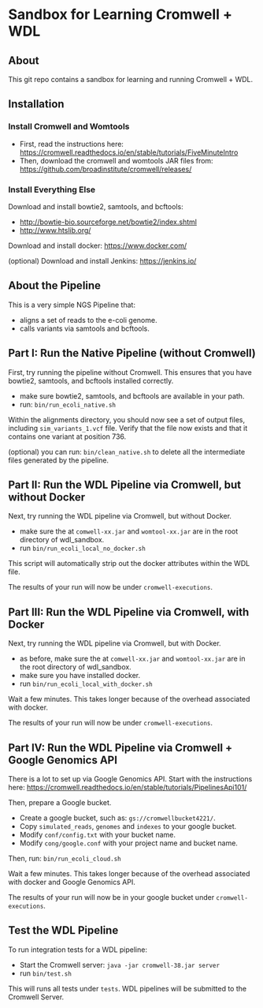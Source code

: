 # Sandbox for Learning Cromwell + WDL

## About

This git repo contains a sandbox for learning and running Cromwell + WDL.

## Installation

### Install Cromwell and Womtools

* First, read the instructions here:  https://cromwell.readthedocs.io/en/stable/tutorials/FiveMinuteIntro
* Then, download the cromwell and womtools JAR files from:  https://github.com/broadinstitute/cromwell/releases/

### Install Everything Else

Download and install bowtie2, samtools, and bcftools:

* http://bowtie-bio.sourceforge.net/bowtie2/index.shtml
* http://www.htslib.org/

Download and install docker:  https://www.docker.com/

(optional) Download and install Jenkins:  https://jenkins.io/

## About the Pipeline

This is a very simple NGS Pipeline that:

* aligns a set of reads to the e-coli genome.
* calls variants via samtools and bcftools.

## Part I:  Run the Native Pipeline (without Cromwell)

First, try running the pipeline without Cromwell.  This ensures that you have bowtie2, samtools, and bcftools installed correctly.

* make sure bowtie2, samtools, and bcftools are available in your path.
* run:  `bin/run_ecoli_native.sh`

Within the alignments directory, you should now see a set of output files, including `sim_variants_1.vcf` file.  Verify that the file now exists and that it contains one variant at position 736.

(optional) you can run:  `bin/clean_native.sh` to delete all the intermediate files generated by the pipeline.

## Part II:  Run the WDL Pipeline via Cromwell, but without Docker

Next, try running the WDL pipeline via Cromwell, but without Docker.

* make sure the at `comwell-xx.jar` and `womtool-xx.jar` are in the root directory of wdl_sandbox.
* run `bin/run_ecoli_local_no_docker.sh`

This script will automatically strip out the docker attributes within the WDL file.

The results of your run will now be under `cromwell-executions`.

## Part III:  Run the WDL Pipeline via Cromwell, with Docker

Next, try running the WDL pipeline via Cromwell, but with Docker.

* as before, make sure the at `comwell-xx.jar` and `womtool-xx.jar` are in the root directory of wdl_sandbox.
* make sure you have installed docker.
* run `bin/run_ecoli_local_with_docker.sh`

Wait a few minutes.  This takes longer because of the overhead associated with docker.

The results of your run will now be under `cromwell-executions`.

## Part IV:  Run the WDL Pipeline via Cromwell + Google Genomics API

There is a lot to set up via Google Genomics API.  Start with the instructions here:  https://cromwell.readthedocs.io/en/stable/tutorials/PipelinesApi101/

Then, prepare a Google bucket.

* Create a google bucket, such as:  `gs://cromwellbucket4221/`.
* Copy `simulated_reads`, `genomes` and `indexes` to your google bucket.
* Modify `conf/config.txt` with your bucket name.
* Modify `cong/google.conf` with your project name and bucket name.

Then, run:  `bin/run_ecoli_cloud.sh`

Wait a few minutes.  This takes longer because of the overhead associated with docker and Google Genomics API.

The results of your run will now be in your google bucket under `cromwell-executions`.

## Test the WDL Pipeline

To run integration tests for a WDL pipeline:

* Start the Cromwell server:  `java -jar cromwell-38.jar server`
* run `bin/test.sh`

This will runs all tests under `tests`.  WDL pipelines will be submitted to the Cromwell Server.
